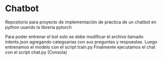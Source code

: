 # Chatbot


Repositorio para proyecto de implementación de práctica de un chatbot en python usando la librería pytorch

Para poder entrenar el bot solo se debe modificar el archivo llamado intents.json agregando categoarias con sus preguntas y respuestas.
Luego entrenamos el modelo con el script train.py
Finalmente ejecutamos el chat con el script chat.py (Consola)
